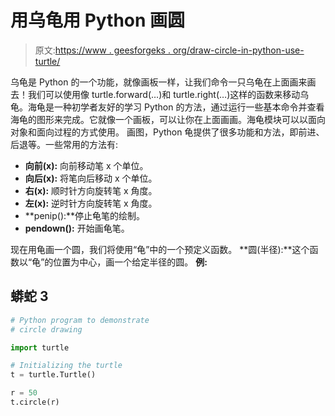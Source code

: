 # 用乌龟用 Python 画圆

> 原文:[https://www . geesforgeks . org/draw-circle-in-python-use-turtle/](https://www.geeksforgeeks.org/draw-circle-in-python-using-turtle/)

乌龟是 Python 的一个功能，就像画板一样，让我们命令一只乌龟在上面画来画去！我们可以使用像 turtle.forward(…)和 turtle.right(…)这样的函数来移动乌龟。海龟是一种初学者友好的学习 Python 的方法，通过运行一些基本命令并查看海龟的图形来完成。它就像一个画板，可以让你在上面画画。海龟模块可以以面向对象和面向过程的方式使用。
画图，Python 龟提供了很多功能和方法，即前进、后退等。一些常用的方法有:

*   **向前(x):** 向前移动笔 x 个单位。
*   **向后(x):** 将笔向后移动 x 个单位。
*   **右(x):** 顺时针方向旋转笔 x 角度。
*   **左(x):** 逆时针方向旋转笔 x 角度。
*   **penip():**停止龟笔的绘制。
*   **pendown():** 开始画龟笔。

现在用龟画一个圆，我们将使用“龟”中的一个预定义函数。
**圆(半径):**这个函数以“龟”的位置为中心，画一个给定半径的圆。
**例:**

## 蟒蛇 3

```py
# Python program to demonstrate
# circle drawing

import turtle

# Initializing the turtle
t = turtle.Turtle()

r = 50
t.circle(r)
```
